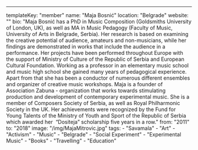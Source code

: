 ---
  templateKey: "member"
  name: "Maja Bosnić"
  location: "Belgrade"
  website: ""
  bio: "Maja Bosnić has a PhD in Music Composition (Goldsmiths University of London, UK), as well as MA in Music Pedagogy (Faculty of Music, University of Arts in Belgrade, Serbia). Her research is based on examining the creative potential of audience, amateurs and non-musicians, while her findings are demonstrated in works that include the audience in a performance. Her projects have been performed throughout Europe with the support of Ministry of Culture of the Republic of Serbia and European Cultural Foundation. Working as a professor in an elementary music school and music high school she gained many years of pedagogical experience. Apart from that she has been a conductor of numerous different ensembles and organizer of creative music workshops. Maja is a founder of Association Zabuna - organization that works towards stimulating production and development of contemporary experimental music. She is a member of Composers Society of Serbia, as well as Royal Philharmonic Society in the UK. Her achievements were recognized by the Fund for Young Talents of the Ministry of Youth and Sport of the Republic of Serbia which awarded her  “Dositeja” scholarship five years in a row."
  from: "2011"
  to: "2018"
  image: "/img/MajaMitrovic.jpg"
  tags:
    - "Savamala"
    - "Art"
    - "Activism"
    - "Music"
    - "Belgrade"
    - "Social Experiment"
    - "Experimental Music"
    - "Books"
    - "Travelling"
    - "Education"
